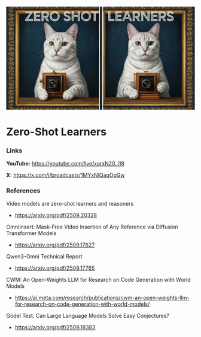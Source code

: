 ![thumbnail](thumbnail.jpg)

# Zero-Shot Learners

### Links

**YouTube:** https://youtube.com/live/xarxN20_I18

**X:** https://x.com/i/broadcasts/1MYxNlQaqOpGw

### References

Video models are zero-shot learners and reasoners
- https://arxiv.org/pdf/2509.20328

OmniInsert: Mask-Free Video Insertion of Any Reference via Diffusion Transformer Models
- https://arxiv.org/pdf/2509.17627

Qwen3-Omni Technical Report
- https://arxiv.org/pdf/2509.17765

CWM: An Open-Weights LLM for Research on Code Generation with World Models
- https://ai.meta.com/research/publications/cwm-an-open-weights-llm-for-research-on-code-generation-with-world-models/

Gödel Test: Can Large Language Models Solve Easy Conjectures?
- https://arxiv.org/pdf/2509.18383